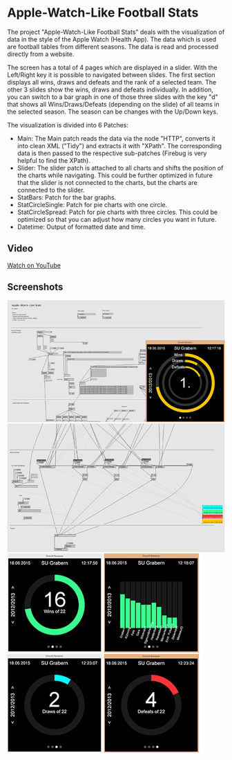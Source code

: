 # Apple-Watch-Like Football Stats #

The project "Apple-Watch-Like Football Stats" deals with the visualization of data in the style of the Apple Watch (Health App). The data which is used are football tables from different seasons. The data is read and processed directly from a website.

The screen has a total of 4 pages which are displayed in a slider. With the Left/Right key it is possible to navigated between slides. The first section displays all wins, draws and defeats and the rank of a selected team. The other 3 slides show the wins, draws and defeats individually. In addition, you can switch to a bar graph in one of those three slides with the key "d" that shows all Wins/Draws/Defeats (depending on the slide) of all teams in the selected season. The season can be changes with the Up/Down keys.

The visualization is divided into 6 Patches:

* Main: The Main patch reads the data via the node "HTTP", converts it into clean XML ("Tidy") and extracts it with "XPath". The corresponding data is then passed to the respective sub-patches (Firebug is very helpful to find the XPath).
* Slider: The slider patch is attached to all charts and shifts the position of the charts while navigating. This could be further optimized in future that the slider is not connected to the charts, but the charts are connected to the slider.
* StatBars: Patch for the bar graphs.
* StatCircleSingle: Patch for pie charts with one circle.
* StatCircleSpread: Patch for pie charts with three circles. This could be optimized so that you can adjust how many circles you want in future.
* Datetime: Output of formatted date and time.


## Video ##

[Watch on YouTube](https://youtu.be/pWtano36W5k "YouTube")


## Screenshots ##

![Patch overview](res/screenshots/screenshot1-overview.png "Patch overview")
![Patch preview](res/screenshots/screenshot6-patch.png "Patch preview")
![Wins (pie chart)](res/screenshots/screenshot2-wins.png "Wins (pie chart)")
![Wins (bar chart)](res/screenshots/screenshot3-wins.png "Wins (bar chart)")
![Draws](res/screenshots/screenshot4-draws.png "Draws")
![Defeats](res/screenshots/screenshot5-defeats.png "Defeats")
